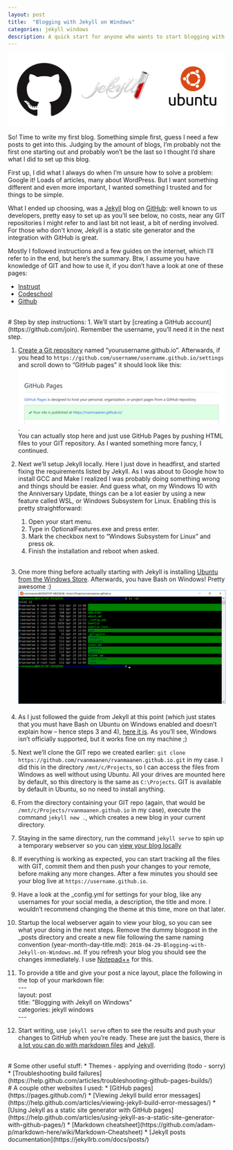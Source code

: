 ```yaml
---
layout: post
title:  "Blogging with Jekyll on Windows"
categories: jekyll windows
description: A quick start for anyone who wants to start blogging with Jekyll on Windows by using Ubuntu through the Windows Subsytem for Linux and GitHub pages.
---
```

![Logos](https://raw.githubusercontent.com/rvanmaanen/rvanmaanen.github.io/master/_images/logos.png)

So! Time to write my first blog. Something simple first, guess I need a few posts to get into this. Judging by the amount of blogs, I’m probably not the first one starting out and probably won’t be the last so I thought I’d share what I did to set up this blog.

First up, I did what I always do when I’m unsure how to solve a problem: Google it! Loads of articles, many about WordPress. But I want something different and even more important, I wanted something I trusted and for things to be simple.

What I ended up choosing, was a [Jekyll](https://jekyllrb.com/) blog on [GitHub](https://github.com/): well known to us developers, pretty easy to set up as you’ll see below, no costs, near any GIT repositories I might refer to and last bit not least, a bit of nerding involved.
For those who don't know, Jekyll is a static site generator and the integration with GitHub is great.

Mostly I followed instructions and a few guides on the internet, which I’ll refer to in the end, but here’s the summary. Btw, I assume you have knowledge of GIT and how to use it, if you don’t have a look at one of these pages:
* [Instruqt](https://play.instruqt.com/topics/git)
* [Codeschool](http://gitreal.codeschool.com/)
* [Github](https://try.github.io/levels/1/challenges/1)

<br />
# Step by step instructions:
1. We’ll start by [creating a GitHub account](https://github.com/join). Remember the username, you’ll need it in the next step.

1. [Create a Git repository](https://github.com/new) named “yourusername.github.io”. Afterwards, if you head to `https://github.com/username/username.github.io/settings` and scroll down to “GitHub pages” it should look like this: ![GitHub pages](https://raw.githubusercontent.com/rvanmaanen/rvanmaanen.github.io/master/_images/githubpages.png). <br/>You can actually stop here and just use GitHub Pages by pushing HTML files to your GIT repository. As I wanted something more fancy, I continued.

1. Next we’ll setup Jekyll locally. Here I just dove in headfirst, and started fixing the requirements listed by Jekyll. As I was about to Google how to install GCC and Make I realized I was probably doing something wrong and things should be easier. And guess what, on my Windows 10 with the Anniversary Update, things can be a lot easier by using a new feature called WSL, or Windows Subsystem for Linux. Enabling this is pretty straightforward:
	1.	Open your start menu.
	1.	Type in OptionalFeatures.exe and press enter.
	1.	Mark the checkbox next to “Windows Subsystem for Linux” and press ok.
	1.	Finish the installation and reboot when asked.<br /><br />   

1.	One more thing before actually starting with Jekyll is installing [Ubuntu from the Windows Store](https://www.microsoft.com/store/productId/9NBLGGH4MSV6). Afterwards, you have Bash on Windows! Pretty awesome :)
![Ubuntu](https://raw.githubusercontent.com/rvanmaanen/rvanmaanen.github.io/master/_images/ubuntuonwindows.png)

1.	As I just followed the guide from Jekyll at this point (which just states that you must have Bash on Ubuntu on Windows enabled and doesn’t explain how – hence steps 3 and 4), [here it is](https://jekyllrb.com/docs/windows/). As you’ll see, Windows isn’t officially supported, but it works fine on my machine ;)

1.	Next we’ll clone the GIT repo we created earlier: `git clone https://github.com/rvanmaanen/rvanmaanen.github.io.git` in my case. I did this in the directory `/mnt/c/Projects`, so I can access the files from Windows as well without using Ubuntu. All your drives are mounted here by default, so this directory is the same as `C:\Projects`. GIT is available by default in Ubuntu, so no need to install anything.

1.	From the directory containing your GIT repo (again, that would be `/mnt/c/Projects/rvanmaanen.github.io` in my case), execute the command `jekyll new .`, which creates a new blog in your current directory.

1.	Staying in the same directory, run the command `jekyll serve` to spin up a temporary webserver so you can [view your blog locally](http://localhost:4000/)

1.	If everything is working as expected, you can start tracking all the files with GIT, commit them and then push your changes to your remote, before making any more changes. After a few minutes you should see your blog live at `https://username.github.io`.

1.	Have a look at the _config.yml for settings for your blog, like any usernames for your social media, a description, the title and more. I wouldn’t recommend changing the theme at this time, more on that later.

1.	Startup the local webserver again to view your blog, so you can see what your doing in the next steps. Remove the dummy blogpost in the _posts directory and create a new file following the same naming convention (year-month-day-title.md): `2018-04-29-Blogging-with-Jekyll-on-Windows.md`. If you refresh your blog you should see the changes immediately. I use [Notepad++](https://notepad-plus-plus.org/) for this.

1.	To provide a title and give your post a nice layout, place the following in the top of your markdown file: <br/>
\-\--<br/>
layout: post<br/>
title:  "Blogging with Jekyll on Windows"<br/>
categories: jekyll windows<br/>
\-\--<br/>

13.	Start writing, use `jekyll serve` often to see the results and push your changes to GitHub when you’re ready. These are just the basics, there is [a lot you can do with markdown files](https://guides.github.com/features/mastering-markdown/) and [Jekyll](https://jekyllrb.com/docs/).

<br />
# Some other useful stuff:
* Themes - applying and overriding (todo - sorry)
* [Troubleshooting build failures](https://help.github.com/articles/troubleshooting-github-pages-builds/)

<br />
# A couple other websites I used:
* [GitHub pages](https://pages.github.com/)
* [Viewing Jekyll build error messages](https://help.github.com/articles/viewing-jekyll-build-error-messages/)
* [Using Jekyll as a static site generator with GitHub pages](https://help.github.com/articles/using-jekyll-as-a-static-site-generator-with-github-pages/)
* [Markdown cheatsheet](https://github.com/adam-p/markdown-here/wiki/Markdown-Cheatsheet)
* [Jekyll posts documentation](https://jekyllrb.com/docs/posts/)
